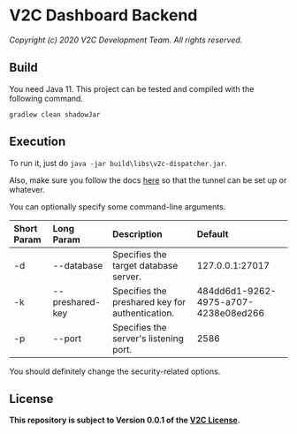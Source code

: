 # V2C Dashboard Backend

*Copyright (c) 2020 V2C Development Team. All rights reserved.*

## Build

You need Java 11. This project can be tested and compiled with the following command.

`gradlew clean shadowJar`

## Execution

To run it, just do `java -jar build\libs\v2c-dispatcher.jar`.

Also, make sure you follow the docs [here](https://docs.google.com/document/d/1hD70BRmOZiTVyRUzjs6cW6FZHCFKZOaX_qHrvPKSbWI/edit?usp=sharing) so that the tunnel can be set up or whatever.

You can optionally specify some command-line arguments.

|Short Param|Long Param|Description                                         |Default                             |
|:----------|:---------|:---------------------------------------------------|:-----------------------------------|
|-d         |--database|Specifies the target database server.               |127.0.0.1:27017                     |
|-k         |--preshared-key|Specifies the preshared key for authentication.|484dd6d1-9262-4975-a707-4238e08ed266|
|-p         |--port    |Specifies the server's listening port.              |2586                                |

You should definitely change the security-related options.

## License

**This repository is subject to Version 0.0.1 of the [V2C License](https://tinyurl.com/v2c-license).**
